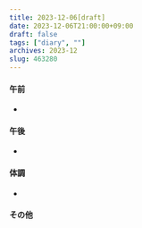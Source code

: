 ```yaml
---
title: 2023-12-06[draft]
date: 2023-12-06T21:00:00+09:00
draft: false
tags: ["diary", ""]
archives: 2023-12
slug: 463280
---
```

#### 午前
- 
#### 午後
- 
#### 体調
- 
#### その他
